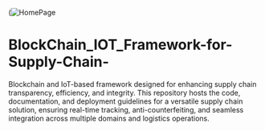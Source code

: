 (![HomePage](https://github.com/PabL073/BlockChain_IOT_Framework-for-Supply-Chain-/assets/75585107/58afc1bf-7e58-43c9-b9bf-846cefaa1a89)



# BlockChain_IOT_Framework-for-Supply-Chain-
Blockchain and IoT-based framework designed for enhancing supply chain transparency, efficiency, and integrity. This repository hosts the code, documentation, and deployment guidelines for a versatile supply chain solution, ensuring real-time tracking, anti-counterfeiting, and seamless integration across multiple domains and logistics operations.

